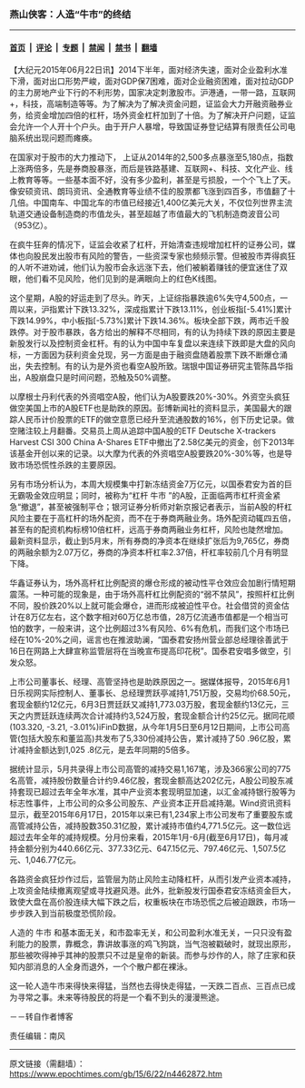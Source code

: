 ### 燕山侠客：人造“牛市”的终结

---

#### [首页](../../../..?n4462872) &nbsp;|&nbsp; [评论](../../../../../epoch-comment?n4462872) &nbsp;|&nbsp; [专题](../../../../../epoch-special?n4462872) &nbsp;|&nbsp; [禁闻](../../../../../epoch-news?n4462872) &nbsp;|&nbsp; [禁书](../../../../../books?n4462872) &nbsp;|&nbsp; [翻墙](https://github.com/gfw-breaker/nogfw/blob/master/README.md?n4462872)


<div class="post_content" id="artbody" itemprop="articleBody">
 <!-- article content begin -->
 <p>
  【大纪元2015年06月22日讯】2014下半年，面对经济失速，面对企业盈利水准下滑，面对出口形势严峻，面对GDP保7困难，面对企业融资困难，面对拉动GDP的主力房地产业下行的不利形势，国家决定刺激股市。沪港通，一带一路，互联网+，科技，高端制造等等。为了解决为了解决资金问题，证监会大力开融资融券业务，给资金增加四倍的杠杆，场外资金杠杆加到了十倍。为了解决开户问题，证监会允许一个人开十个户头。由于开户人暴增，导致国证券登记结算有限责任公司电脑系统出现问题而瘫痪。
 </p>
 <p>
  在国家对于股市的大力推动下， 上证从2014年的2,500多点暴涨至5,180点，指数上涨两倍多，先是券商股暴涨，而后是铁路基建、互联网+、科技、文化产业、线上教育等等。一些基本面不好，没有多少盈利，甚至是亏损股，一个个飞上了天。像安硕资讯、朗玛资讯、全通教育等业绩不佳的股票都飞涨到四百多，市值翻了十几倍。中国南车、中国北车的市值已经接近1,400亿美元大关，不仅位列世界主流轨道交通设备制造商的市值龙头，甚至超越了市值最大的飞机制造商波音公司（953亿）。
 </p>
 <p>
  在疯牛狂奔的情况下，证监会收紧了杠杆，开始清查违规增加杠杆的证券公司，媒体也向股民发出股市有风险的警告，一些资深专家也频频示警。但被股市弄得疯狂的人听不进劝诫，他们认为股市会永远涨下去，他们被躺着赚钱的便宜迷住了双眼，他们看不见风险，他们见到的是满眼向上的红色K线图。
 </p>
 <p>
  这个星期，A股的好运走到了尽头。昨天，上证综指暴跌逾6%失守4,500点，一周以来，沪指累计下跌13.32%，深成指累计下跌13.11%，创业板指[-5.41%]累计下跌14.99%，中小板指[-5.73%]累计下跌14.36%。板块全部下跌，两市近千股跌停。对于股市暴跌，各方给出的解释不尽相同，有的认为持续下跌的原因主要是新股发行以及控制资金杠杆。有的认为中国中车复盘以来连续下跌即是大盘的风向标，一方面因为获利资金兑现，另一方面是由于融资盘随着股票下跌不断爆仓涌出，失去控制。有的认为是外资也看空A股所致。瑞银中国证券研究主管陈昌华指出，A股崩盘只是时间问题，恐触及50%调整。
 </p>
 <p>
  以摩根士丹利代表的外资唱空A股，他们认为A股要跌20%-30%。外资空头疯狂做空美国上市的A股ETF也是助跌的原因。彭博新闻社的资料显示，美国最大的跟踪人民币计价股票的ETF的做空意愿已经升至流通股数的16%，创下历史记录。做空赌注较上月翻番。交易员上周从追踪中国A股的ETF Deutsche X-trackers Harvest CSI 300 China A-Shares ETF中撤出了2.58亿美元的资金，创下2013年该基金开创以来的记录。以大摩为代表的外资唱空A股要跌20%-30%等，也是导致市场恐慌性杀跌的主要原因。
 </p>
 <p>
  另有市场分析认为，本周大规模集中打新冻结资金7万亿元，以国泰君安为首的巨无霸吸金效应明显；同时，被称为“杠杆
  <ok href="https://www.epochtimes.com/gb/tag/%E7%89%9B%E5%B8%82.html">
   牛市
  </ok>
  ”的A股，正面临两市杠杆资金紧急“撤退”，甚至被强制平仓；银河证券分析师对新京报记者表示，当前A股的杆杠风险主要在于高杠杆的场外配资，而不在于券商两融业务。场外配资动辄四五倍，甚至有的配资机构标榜10倍杠杆，远高于券商两融业务杠杆，风险也陡然增加。最新资料显示，截止到5月末，所有券商的净资本在继续扩张后为9,765亿，券商的两融余额为2.07万亿，券商的净资本杆杠率2.37倍，杆杠率较前几个月有明显下降。
 </p>
 <p>
  华鑫证券认为，场外高杆杠比例配资的爆仓形成的被动性平仓效应会加剧行情短期震荡。一种可能的现象是，由于场外高杆杠比例配资的“弱不禁风”，按照杆杠比例不同，股价跌20%以上就可能会爆仓，进而形成被迫性平仓。社会借贷的资金估计在8万亿左右，这个数字相对60万亿总市值，28万亿流通市值都是一个相当可怕的数字，一般来讲，这个比例超过3%有风险、6%有危机，而我们这个市场已经在10%-20%之间，谣言也在推波助澜，“国泰君安扬州营业部总经理徐善武于16日在网路上大肆宣称监管层将在当晚宣布提高印花税”。国泰君安唱多做空，引发众怒。
 </p>
 <p>
  上市公司董事长、经理、高管坚持也是助跌原因之一。据媒体报导，2015年6月1日乐视网实际控制人、董事长、总经理贾跃亭减持1,751万股，交易均价68.50元，套现金额约12亿元，6月3日贾廷跃又减持1,773.03万股，套现金额约13亿元，三天之内贾廷跃连续两次合计减持约3,524万股，套现金额合计约25亿元。据同花顺(103.320, -3.21, -3.01%)iFinD数据，从今年1月5日至6月12日期间，上市公司高管(包括大股东和董监高)共发布了5,330份减持公告，累计减持了50 .96亿股，累计减持金额达到1,025 .8亿元，是去年同期的5倍多。
 </p>
 <p>
  据统计显示，5月共录得上市公司高管的减持交易1,167笔，涉及366家公司的775名高管，减持股份数量合计约9.46亿股，套现金额高达202亿元，A股公司股东减持套现已超过去年全年水准，其中产业资本套现明显加速，以汇金减持银行股等为标志性事件，上市公司的众多公司股东、产业资本正开启减持潮。Wind资讯资料显示，截至2015年6月17日，2015年以来已有1,234家上市公司发布了重要股东或高管减持公告，减持股数350.31亿股，累计减持市值约4,771.5亿元。这一数位远超过去年全年的减持规模。分月份来看，2015年1月-6月(截至6月17日)，每月减持金额分别为440.66亿元、377.33亿元、647.15亿元、797.46亿元、1,507.5亿元、1,046.77亿元。
 </p>
 <p>
  各路资金疯狂炒作过后，监管层为防止风险主动降杠杆，从而引发产业资本减持，上攻资金陆续撤离观望或寻找避风港。此外，批新股发行国泰君安冻结资金巨大，致使大盘在高价股连续大幅下跌之后，权重板块在市场恐慌之后被迫跟跌，市场一步步跌入到当前极度恐慌阶段。
 </p>
 <p>
  人造的
  <ok href="https://www.epochtimes.com/gb/tag/%E7%89%9B%E5%B8%82.html">
   牛市
  </ok>
  和基本面无关，和市盈率无关，和公司盈利水准无关，一只只没有盈利能力的股票，靠概念，靠讲故事涨的鸡飞狗跳，当气泡被戳破时，就现出原形，那些被吹得神乎其神的股票只不过是皇帝的新装。而参与炒作的人，除了庄家和获知内部消息的人全身而退外，一个个散户都在裸泳。
 </p>
 <p>
  这一轮人造牛市来得快来得猛，当然也去得快走得猛，一天跌二百点、三百点已成为寻常之事。未来等待股民的将是一个看不到头的漫漫熊途。
 </p>
 <p>
  －－转自作者博客
 </p>
 <p>
  责任编辑：南风
 </p>
 <!-- article content end -->
 <div id="below_article_ad">
 </div>
</div>


---

原文链接（需翻墙）：https://www.epochtimes.com/gb/15/6/22/n4462872.htm